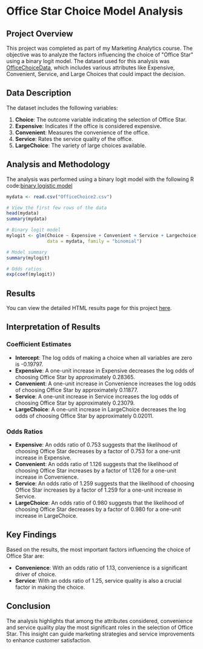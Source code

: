 
 # Office Star Choice Model Analysis

## Project Overview

This project was completed as part of my Marketing Analytics course. The objective was to analyze the factors influencing the choice of "Office Star" using a binary logit model. The dataset used for this analysis was [OfficeChoiceData](`/OfficeChoice2.csv`), which includes various attributes like Expensive, Convenient, Service, and Large Choices that could impact the decision.

## Data Description

The dataset includes the following variables:
1. **Choice**: The outcome variable indicating the selection of Office Star.
2. **Expensive**: Indicates if the office is considered expensive.
3. **Convenient**: Measures the convenience of the office.
4. **Service**: Rates the service quality of the office.
5. **LargeChoice**: The variety of large choices available.

## Analysis and Methodology

The analysis was performed using a binary logit model with the following R code:[binary logistic model]("/binary_logistic_reg_OfficeStar.R")

```r
mydata <- read.csv("OfficeChoice2.csv")

# View the first few rows of the data
head(mydata)
summary(mydata)

# Binary logit model
mylogit <- glm(Choice ~ Expensive + Convenient + Service + Largechoice, 
               data = mydata, family = "binomial")

# Model summary
summary(mylogit)

# Odds ratios
exp(coef(mylogit))
```
## Results 
You can view the detailed HTML results page for this project [here](/office_choice.html).

## Interpretation of Results

### Coefficient Estimates

- **Intercept**: The log odds of making a choice when all variables are zero is -0.19797.
- **Expensive**: A one-unit increase in Expensive decreases the log odds of choosing Office Star by approximately 0.28365.
- **Convenient**: A one-unit increase in Convenience increases the log odds of choosing Office Star by approximately 0.11877.
- **Service**: A one-unit increase in Service increases the log odds of choosing Office Star by approximately 0.23079.
- **LargeChoice**: A one-unit increase in LargeChoice decreases the log odds of choosing Office Star by approximately 0.02011.

### Odds Ratios

- **Expensive**: An odds ratio of 0.753 suggests that the likelihood of choosing Office Star decreases by a factor of 0.753 for a one-unit increase in Expensive.
- **Convenient**: An odds ratio of 1.126 suggests that the likelihood of choosing Office Star increases by a factor of 1.126 for a one-unit increase in Convenience.
- **Service**: An odds ratio of 1.259 suggests that the likelihood of choosing Office Star increases by a factor of 1.259 for a one-unit increase in Service.
- **LargeChoice**: An odds ratio of 0.980 suggests that the likelihood of choosing Office Star decreases by a factor of 0.980 for a one-unit increase in LargeChoice.

## Key Findings

Based on the results, the most important factors influencing the choice of Office Star are:

- **Convenience**: With an odds ratio of 1.13, convenience is a significant driver of choice.
- **Service**: With an odds ratio of 1.25, service quality is also a crucial factor in making the choice.

## Conclusion

The analysis highlights that among the attributes considered, convenience and service quality play the most significant roles in the selection of Office Star. This insight can guide marketing strategies and service improvements to enhance customer satisfaction.


